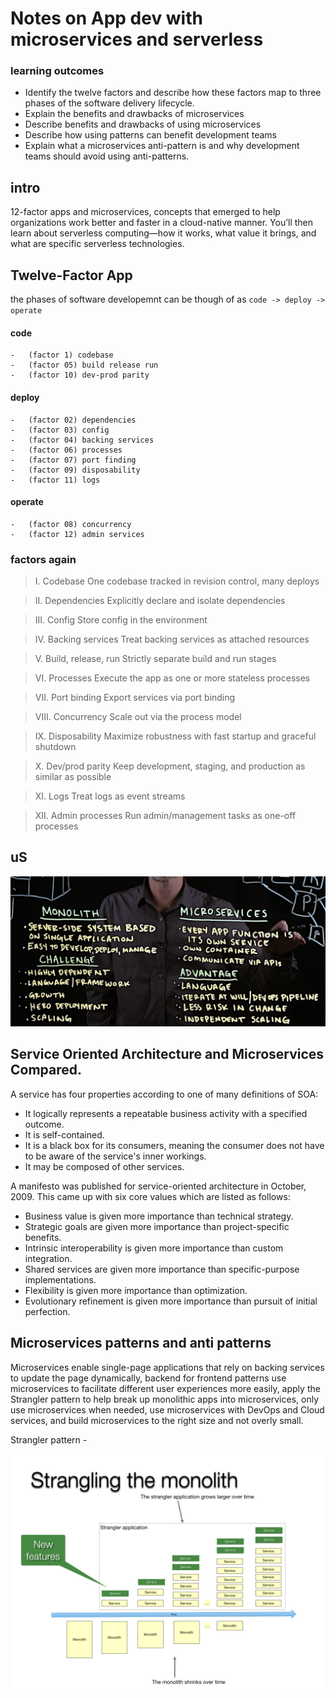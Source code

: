 # Notes on App dev with microservices and serverless

### learning outcomes
- Identify the twelve factors and describe how these factors map to three phases of the software delivery lifecycle.
- Explain the benefits and drawbacks of microservices
- Describe benefits and drawbacks of using microservices
- Describe how using patterns can benefit development teams
- Explain what a microservices anti-pattern is and why development teams should avoid using anti-patterns.

## intro
12-factor apps and microservices, concepts that emerged to help organizations work better and faster in a cloud-native manner. You’ll then learn about serverless computing—how it works, what value it brings, and what are specific serverless technologies.

## Twelve-Factor App

the phases of software developemnt can be though of as 
`code -> deploy -> operate`

#### code
    -   (factor 1) codebase 
    -   (factor 05) build release run 
    -   (factor 10) dev-prod parity 


#### deploy
    -   (factor 02) dependencies 
    -   (factor 03) config 
    -   (factor 04) backing services
    -   (factor 06) processes 
    -   (factor 07) port finding 
    -   (factor 09) disposability 
    -   (factor 11) logs

#### operate
    -   (factor 08) concurrency 
    -   (factor 12) admin services 

### factors again

>I. Codebase
One codebase tracked in revision control, many deploys

>II. Dependencies
Explicitly declare and isolate dependencies

>III. Config
Store config in the environment

>IV. Backing services
Treat backing services as attached resources

>V. Build, release, run
Strictly separate build and run stages

>VI. Processes
Execute the app as one or more stateless processes

>VII. Port binding
Export services via port binding

>VIII. Concurrency
Scale out via the process model

>IX. Disposability
Maximize robustness with fast startup and graceful shutdown

>X. Dev/prod parity
Keep development, staging, and production as similar as possible

>XI. Logs
Treat logs as event streams

>XII. Admin processes
Run admin/management tasks as one-off processes

## uS
![us is the best](/assets/images/us.png)



## Service Oriented Architecture and Microservices Compared.

A service has four properties according to one of many definitions of SOA:

 - It logically represents a repeatable business activity with a specified outcome.
 - It is self-contained.
 - It is a black box for its consumers, meaning the consumer does not have to be aware of the service's inner workings.
 - It may be composed of other services.

A manifesto was published for service-oriented architecture in October, 2009. This came up with six core values which are listed as follows:

 - Business value is given more importance than technical strategy.
 - Strategic goals are given more importance than project-specific benefits.
 - Intrinsic interoperability is given more importance than custom integration.
 - Shared services are given more importance than specific-purpose implementations.
 - Flexibility is given more importance than optimization.
 - Evolutionary refinement is given more importance than pursuit of initial perfection.

## Microservices patterns and anti patterns

Microservices enable single-page applications that rely on backing services to update the page dynamically, backend for frontend patterns use microservices to facilitate different user experiences more easily, apply the Strangler pattern to help break up monolithic apps into microservices, only use microservices when needed, use microservices with DevOps and Cloud services, and build microservices to the right size and not overly small.

Strangler pattern - 

![bit by bit](/assets/images/strangler.jpeg)


